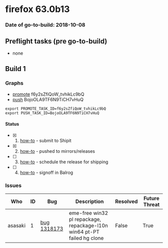 # firefox 63.0b13

### Date of go-to-build: 2018-10-08

## Preflight tasks (pre go-to-build)
- none

## Build 1  

### Graphs
* [promote](https://tools.taskcluster.net/push-inspector/#/f6y2sZfiQoW_tvhikLc9bQ) f6y2sZfiQoW_tvhikLc9bQ
* [push](https://tools.taskcluster.net/push-inspector/#/BojoOLA9TF6N9TiCH7vHuQ) BojoOLA9TF6N9TiCH7vHuQ
```
export PROMOTE_TASK_ID=f6y2sZfiQoW_tvhikLc9bQ
export PUSH_TASK_ID=BojoOLA9TF6N9TiCH7vHuQ
```


#### Status
- [x] 1.  [how-to](https://wiki.mozilla.org/Release:Release_Automation_on_Mercurial:Starting_a_Release#Submit_to_Ship_It)  - submit to Shipit
- [x] 2.  [how-to](https://github.com/mozilla-releng/releasewarrior-2.0/blob/master/docs/release-promotion/desktop/howto.md#push-artifacts-to-releases-directory)  - pushed to mirrors/releases
- [ ] 3.  [how-to](https://github.com/mozilla-releng/releasewarrior-2.0/blob/master/docs/release-promotion/desktop/howto.md#ship-the-release)  - schedule the release for shipping
- [ ] 4.  [how-to](https://github.com/mozilla-releng/releasewarrior-2.0/blob/master/docs/release-promotion/desktop/howto.md#obtain-sign-offs-for-changes)  - signoff in Balrog

### Issues
| Who                 | ID               | Bug                                                                 | Description                | Resolved                | Future Threat                |
| ------------------- | ---------------- | ------------------------------------------------------------------- | -------------------------- | ----------------------- | ---------------------------- |
| asasaki  | 1 | [bug 1318173](https://bugzil.la/1318173)        | eme-free win32 pl repackage, repackage-l10n win64 pt-PT failed hg clone | False | True |

